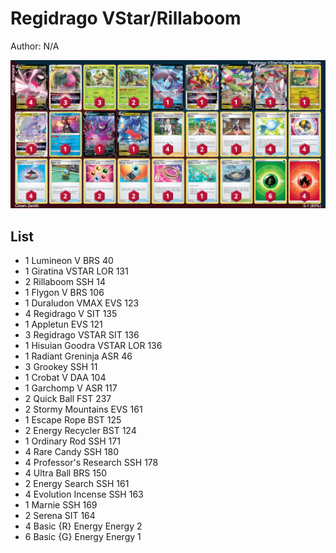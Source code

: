 # Regidrago VStar/Rillaboom

Author: N/A

![decklist](../../!Images/Standard/3SWSH-CRZ/Regidrago-Rillaboom.png)

## List
* 1 Lumineon V BRS 40
* 1 Giratina VSTAR LOR 131
* 2 Rillaboom SSH 14
* 1 Flygon V BRS 106
* 1 Duraludon VMAX EVS 123
* 4 Regidrago V SIT 135
* 1 Appletun EVS 121
* 3 Regidrago VSTAR SIT 136
* 1 Hisuian Goodra VSTAR LOR 136
* 1 Radiant Greninja ASR 46
* 3 Grookey SSH 11
* 1 Crobat V DAA 104
* 1 Garchomp V ASR 117
* 2 Quick Ball FST 237
* 2 Stormy Mountains EVS 161
* 1 Escape Rope BST 125
* 2 Energy Recycler BST 124
* 1 Ordinary Rod SSH 171
* 4 Rare Candy SSH 180
* 4 Professor's Research SSH 178
* 4 Ultra Ball BRS 150
* 2 Energy Search SSH 161
* 4 Evolution Incense SSH 163
* 1 Marnie SSH 169
* 2 Serena SIT 164
* 4 Basic {R} Energy Energy 2
* 6 Basic {G} Energy Energy 1
